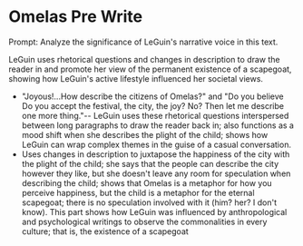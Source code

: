 # Omelas Pre Write

Prompt: Analyze the significance of LeGuin's narrative voice in this text.

LeGuin uses rhetorical questions and changes in description to draw the reader in and promote her view of the permanent existence of a scapegoat, showing how LeGuin's active lifestyle influenced her societal views. 

- "Joyous!...How describe the citizens of Omelas?" and "Do you believe Do you accept the festival, the city, the joy? No? Then let me describe one more thing."-- LeGuin uses these rhetorical questions interspersed between long paragraphs to draw the reader back in; also functions as a mood shift when she describes the plight of the child; shows how LeGuin can wrap complex themes in the guise of a casual conversation. 
- Uses changes in description to juxtapose the happiness of the city with the plight of the child; she says that the people can describe the city however they like, but she doesn't leave any room for speculation when describing the child; shows that Omelas is a metaphor for how you perceive happiness, but the child is a metaphor for the eternal scapegoat; there is no speculation involved with it (him? her? I don't know). This part shows how LeGuin was influenced by anthropological and psychological writings to observe the commonalities in every culture; that is, the existence of a scapegoat



